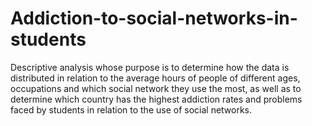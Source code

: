 # Addiction-to-social-networks-in-students
Descriptive analysis whose purpose is to determine how the data is distributed in relation to the average hours of people of different ages, occupations and which social network they use the most, as well as to determine which country has the highest addiction rates and problems faced by students in relation to the use of social networks.
